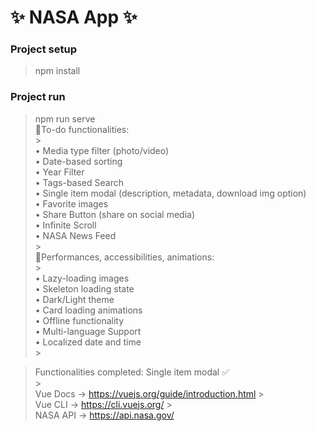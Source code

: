 # ✨ NASA App ✨

### Project setup

> npm install

### Project run

> npm run serve
> <br />
> 🎯To-do functionalities:<br /> > <br />
> • Media type filter (photo/video)<br />
> • Date-based sorting<br />
> • Year Filter<br />
> • Tags-based Search<br />
> • Single item modal (description, metadata, download img option)<br />
> • Favorite images<br />
> • Share Button (share on social media)<br />
> • Infinite Scroll<br />
> • NASA News Feed<br /> > <br />
> 🚀Performances, accessibilities, animations:<br /> > <br />
> • Lazy-loading images<br />
> • Skeleton loading state<br />
> • Dark/Light theme<br />
> • Card loading animations<br />
> • Offline functionality<br />
> • Multi-language Support<br />
> • Localized date and time<br /> > <br/>

> Functionalities completed: Single item modal ✅
> <br/> > <br/>
> Vue Docs -> https://vuejs.org/guide/introduction.html > <br />
> Vue CLI -> https://cli.vuejs.org/ > <br />
> NASA API -> https://api.nasa.gov/
